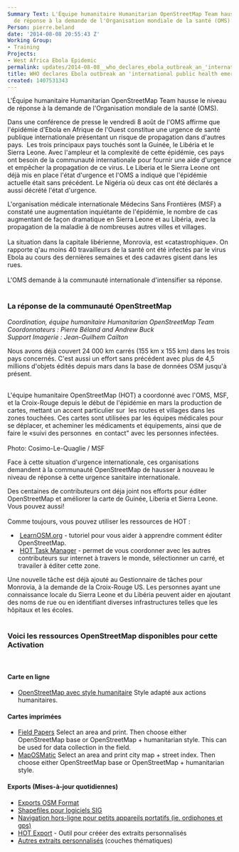 ```yaml
---
Summary Text: L'Équipe humanitaire Humanitarian OpenStreetMap Team hausse le niveau
  de réponse à la demande de l'Organisation mondiale de la santé (OMS).
Person: pierre.beland
date: '2014-08-08 20:55:43 Z'
Working Group:
- Training
Projects:
- West Africa Ebola Epidemic
permalink: updates/2014-08-08__who_declares_ebola_outbreak_an_'international_public_health_emergency'
title: WHO declares Ebola outbreak an 'international public health emergency'
created: 1407531343
---
```

<p>L'Équipe humanitaire Humanitarian OpenStreetMap Team hausse le niveau de réponse à la demande de l'Organisation mondiale de la santé (OMS).</p><p>Dans une conférence de presse le vendredi 8 août de l'OMS affirme que l'épidémie d'Ebola en Afrique de l'Ouest constitue une urgence de santé publique internationale présentant un risque de propagation dans d'autres pays.&nbsp; Les trois principaux pays touchés sont la Guinée, le Libéria et le Sierra Leone. Avec l'ampleur et la complexité de cette épidémie, ces pays ont besoin de la communauté internationale pour fournir une aide d'urgence et empêcher la propagation de ce virus. Le Liberia et le Sierra Leone ont déjà mis en place l'état d'urgence et l'OMS a indiqué que l'épidémie actuelle était sans précédent. Le Nigéria où deux cas ont été déclarés a aussi décrété l'état d'urgence.</p><p>L'organisation médicale internationale Médecins Sans Frontières (MSF) a constaté une augmentation inquiétante de l'épidémie, le nombre de cas augmentant de façon dramatique en Sierra Leone et au Libéria, avec la propagation de la maladie à de nombreuses autres villes et villages.<br><br>La situation dans la capitale libérienne, Monrovia, est «catastrophique». On rapporte q'au moins 40 travailleurs de la santé ont été infectés par le virus Ebola au cours des dernières semaines et des cadavres gisent dans les rues.<br><br>L'OMS demande à la communauté internationale d'intensifier sa réponse.<br><br></p><h3>La réponse de la communauté OpenStreetMap</h3><p><em>Coordination, équipe humanitaire Humanitarian OpenStreetMap Team</em><br><em>Coordonnateurs : Pierre Béland and Andrew Buck</em><br><em>Support Imagerie : Jean-Guilhem Cailton</em></p><p>Nous avons déjà couvert 24 000 km carrés (155 km x 155 km) dans les trois pays concernés. C'est aussi un effort sans précédent avec plus de 4,5 millions d'objets édités depuis mars dans la base de données OSM jusqu'à présent.</p><p><br>L'équipe humanitaire OpenStreetMap (HOT) a coordonné avec l'OMS, MSF, et la Croix-Rouge depuis le début de l'épidémie en mars la production de cartes, mettant un accent particulier sur&nbsp; les routes et villages dans les zones touchées. Ces cartes sont utilisées par les équipes médicales pour se déplacer, et acheminer les médicaments et équipements, ainsi que de faire le «suivi des personnes&nbsp; en contact" avec les personnes infectées.<br><br><img src="http://hot.openstreetmap.org/sites/default/files/photo-Cosimo-Le-Quaglie-MSF-auto.jpg" alt=""><br>Photo: Cosimo-Le-Quaglie / MSF</p><p>Face à cette situation d'urgence internationale, ces organisations demandent à la communauté OpenStreetMap de hausser à nouveau le niveau de réponse à cette urgence sanitaire internationale.</p><p>Des centaines de contributeurs ont déja joint nos efforts pour éditer OpenStreetMap et améliorer la carte de Guinée, Liberia et Sierra Leone. Vous pouvez aussi!<br><br>Comme toujours, vous pouvez utiliser les ressources de HOT :</p><ul><li>&nbsp;<a href="http://learnosm.org/en/">LearnOSM.org</a> - tutoriel pour vous aider à apprendre comment éditer OpenStreetMap.</li><li>&nbsp;<a href="http://tasks.hotosm.org">HOT Task Manager</a> - permet de vous coordonner avec les autres contributeurs sur internet à travers le monde, sélectionner un carré, et travailer à éditer cette zone.</li></ul><p>Une nouvelle tâche est déjà ajouté au Gestionnaire de tâches pour Monrovia, à la demande de la Croix-Rouge US. Les personnes ayant une connaissance locale du Sierra Leone et du Libéria peuvent aider en ajoutant des noms de rue ou en identifiant diverses infrastructures telles que les hôpitaux et les écoles.<br>&nbsp;</p><h3>Voici les ressources OpenStreetMap disponibles pour cette Activation</h3><p>&nbsp;</p><h4>Carte en ligne</h4><ul><li><a href="http://www.openstreetmap.org/#map=15/11.2135/125.0197&amp;layers=H">OpenStreetMap avec style humanitaire</a> Style adapté aux actions humanitaires.</li></ul><h4>Cartes imprimées</h4><ul><li><a href="http://fieldpapers.org/">Field Papers</a> Select an area and print. Then choose either OpenStreetMap base or OpenStreetMap + humanitarian style. This can be used for data collection in the field.</li><li><a href="http://www.maposmatic.org/">MapOSMatic</a> Select an area and print city map + street index. Then choose either OpenStreetMap base or OpenStreetMap + humanitarian style.</li></ul><h4>Exports (Mises-à-jour quotidiennes)</h4><ul><li><a href="https://wiki.openstreetmap.org/wiki/2014_West_Africa_Ebola_Response#OSM_Format">Exports OSM Format</a></li><li><a href="https://wiki.openstreetmap.org/wiki/2014_West_Africa_Ebola_Response#ShapeFiles_for_GIS_softwares">Shapefiles pour logiciels SIG</a></li><li><a href="https://wiki.openstreetmap.org/wiki/2014_West_Africa_Ebola_Response#Offline_Navigation_on_Small_Devices">Navigation hors-ligne pour petits appareils portatifs (ie. ordiphones et gps)</a></li><li><a href="http://export.hotosm.org/">HOT Export</a> - Outil pour crééer des extraits personnalisés</li><li><a href="https://wiki.openstreetmap.org/wiki/2014_West_Africa_Ebola_Response#Custom_Exports_.28to_be_rerun_at_any_time.29">Autres extraits personnalisés</a> (couches thématiques)</li></ul><p>&nbsp;</p>
